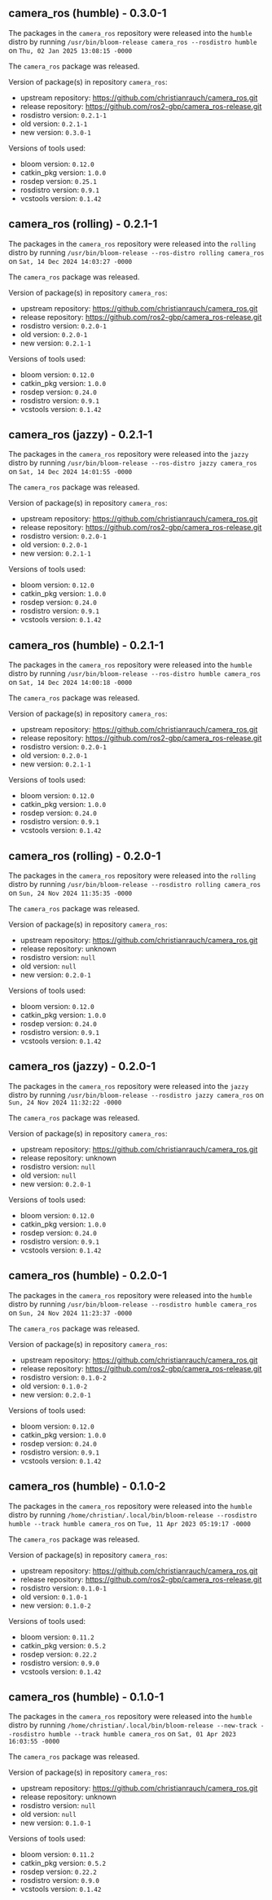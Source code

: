 ## camera_ros (humble) - 0.3.0-1

The packages in the `camera_ros` repository were released into the `humble` distro by running `/usr/bin/bloom-release camera_ros --rosdistro humble` on `Thu, 02 Jan 2025 13:08:15 -0000`

The `camera_ros` package was released.

Version of package(s) in repository `camera_ros`:

- upstream repository: https://github.com/christianrauch/camera_ros.git
- release repository: https://github.com/ros2-gbp/camera_ros-release.git
- rosdistro version: `0.2.1-1`
- old version: `0.2.1-1`
- new version: `0.3.0-1`

Versions of tools used:

- bloom version: `0.12.0`
- catkin_pkg version: `1.0.0`
- rosdep version: `0.25.1`
- rosdistro version: `0.9.1`
- vcstools version: `0.1.42`


## camera_ros (rolling) - 0.2.1-1

The packages in the `camera_ros` repository were released into the `rolling` distro by running `/usr/bin/bloom-release --ros-distro rolling camera_ros` on `Sat, 14 Dec 2024 14:03:27 -0000`

The `camera_ros` package was released.

Version of package(s) in repository `camera_ros`:

- upstream repository: https://github.com/christianrauch/camera_ros.git
- release repository: https://github.com/ros2-gbp/camera_ros-release.git
- rosdistro version: `0.2.0-1`
- old version: `0.2.0-1`
- new version: `0.2.1-1`

Versions of tools used:

- bloom version: `0.12.0`
- catkin_pkg version: `1.0.0`
- rosdep version: `0.24.0`
- rosdistro version: `0.9.1`
- vcstools version: `0.1.42`


## camera_ros (jazzy) - 0.2.1-1

The packages in the `camera_ros` repository were released into the `jazzy` distro by running `/usr/bin/bloom-release --ros-distro jazzy camera_ros` on `Sat, 14 Dec 2024 14:01:55 -0000`

The `camera_ros` package was released.

Version of package(s) in repository `camera_ros`:

- upstream repository: https://github.com/christianrauch/camera_ros.git
- release repository: https://github.com/ros2-gbp/camera_ros-release.git
- rosdistro version: `0.2.0-1`
- old version: `0.2.0-1`
- new version: `0.2.1-1`

Versions of tools used:

- bloom version: `0.12.0`
- catkin_pkg version: `1.0.0`
- rosdep version: `0.24.0`
- rosdistro version: `0.9.1`
- vcstools version: `0.1.42`


## camera_ros (humble) - 0.2.1-1

The packages in the `camera_ros` repository were released into the `humble` distro by running `/usr/bin/bloom-release --ros-distro humble camera_ros` on `Sat, 14 Dec 2024 14:00:18 -0000`

The `camera_ros` package was released.

Version of package(s) in repository `camera_ros`:

- upstream repository: https://github.com/christianrauch/camera_ros.git
- release repository: https://github.com/ros2-gbp/camera_ros-release.git
- rosdistro version: `0.2.0-1`
- old version: `0.2.0-1`
- new version: `0.2.1-1`

Versions of tools used:

- bloom version: `0.12.0`
- catkin_pkg version: `1.0.0`
- rosdep version: `0.24.0`
- rosdistro version: `0.9.1`
- vcstools version: `0.1.42`


## camera_ros (rolling) - 0.2.0-1

The packages in the `camera_ros` repository were released into the `rolling` distro by running `/usr/bin/bloom-release --rosdistro rolling camera_ros` on `Sun, 24 Nov 2024 11:35:35 -0000`

The `camera_ros` package was released.

Version of package(s) in repository `camera_ros`:

- upstream repository: https://github.com/christianrauch/camera_ros.git
- release repository: unknown
- rosdistro version: `null`
- old version: `null`
- new version: `0.2.0-1`

Versions of tools used:

- bloom version: `0.12.0`
- catkin_pkg version: `1.0.0`
- rosdep version: `0.24.0`
- rosdistro version: `0.9.1`
- vcstools version: `0.1.42`


## camera_ros (jazzy) - 0.2.0-1

The packages in the `camera_ros` repository were released into the `jazzy` distro by running `/usr/bin/bloom-release --rosdistro jazzy camera_ros` on `Sun, 24 Nov 2024 11:32:22 -0000`

The `camera_ros` package was released.

Version of package(s) in repository `camera_ros`:

- upstream repository: https://github.com/christianrauch/camera_ros.git
- release repository: unknown
- rosdistro version: `null`
- old version: `null`
- new version: `0.2.0-1`

Versions of tools used:

- bloom version: `0.12.0`
- catkin_pkg version: `1.0.0`
- rosdep version: `0.24.0`
- rosdistro version: `0.9.1`
- vcstools version: `0.1.42`


## camera_ros (humble) - 0.2.0-1

The packages in the `camera_ros` repository were released into the `humble` distro by running `/usr/bin/bloom-release --rosdistro humble camera_ros` on `Sun, 24 Nov 2024 11:23:37 -0000`

The `camera_ros` package was released.

Version of package(s) in repository `camera_ros`:

- upstream repository: https://github.com/christianrauch/camera_ros.git
- release repository: https://github.com/ros2-gbp/camera_ros-release.git
- rosdistro version: `0.1.0-2`
- old version: `0.1.0-2`
- new version: `0.2.0-1`

Versions of tools used:

- bloom version: `0.12.0`
- catkin_pkg version: `1.0.0`
- rosdep version: `0.24.0`
- rosdistro version: `0.9.1`
- vcstools version: `0.1.42`


## camera_ros (humble) - 0.1.0-2

The packages in the `camera_ros` repository were released into the `humble` distro by running `/home/christian/.local/bin/bloom-release --rosdistro humble --track humble camera_ros` on `Tue, 11 Apr 2023 05:19:17 -0000`

The `camera_ros` package was released.

Version of package(s) in repository `camera_ros`:

- upstream repository: https://github.com/christianrauch/camera_ros.git
- release repository: https://github.com/ros2-gbp/camera_ros-release.git
- rosdistro version: `0.1.0-1`
- old version: `0.1.0-1`
- new version: `0.1.0-2`

Versions of tools used:

- bloom version: `0.11.2`
- catkin_pkg version: `0.5.2`
- rosdep version: `0.22.2`
- rosdistro version: `0.9.0`
- vcstools version: `0.1.42`


## camera_ros (humble) - 0.1.0-1

The packages in the `camera_ros` repository were released into the `humble` distro by running `/home/christian/.local/bin/bloom-release --new-track --rosdistro humble --track humble camera_ros` on `Sat, 01 Apr 2023 16:03:55 -0000`

The `camera_ros` package was released.

Version of package(s) in repository `camera_ros`:

- upstream repository: https://github.com/christianrauch/camera_ros.git
- release repository: unknown
- rosdistro version: `null`
- old version: `null`
- new version: `0.1.0-1`

Versions of tools used:

- bloom version: `0.11.2`
- catkin_pkg version: `0.5.2`
- rosdep version: `0.22.2`
- rosdistro version: `0.9.0`
- vcstools version: `0.1.42`


